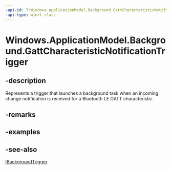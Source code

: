```yaml
---
-api-id: T:Windows.ApplicationModel.Background.GattCharacteristicNotificationTrigger
-api-type: winrt class
---
```


<!-- Class syntax.
public class GattCharacteristicNotificationTrigger : Windows.ApplicationModel.Background.IBackgroundTrigger, Windows.ApplicationModel.Background.IGattCharacteristicNotificationTrigger, Windows.ApplicationModel.Background.IGattCharacteristicNotificationTrigger2
-->

# Windows.ApplicationModel.Background.GattCharacteristicNotificationTrigger

## -description
Represents a trigger that launches a background task when an incoming change notification is received for a Bluetooth LE GATT characteristic.

## -remarks

## -examples

## -see-also
[IBackgroundTrigger](ibackgroundtrigger.md)